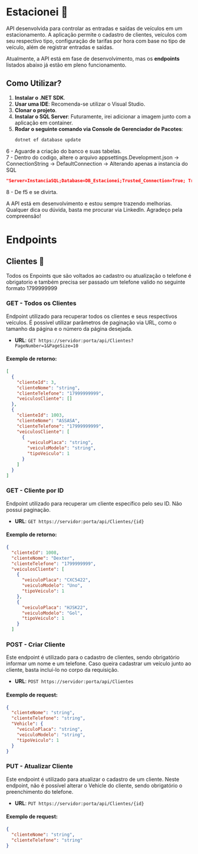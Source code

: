 # Estacionei 🚗
API desenvolvida para controlar as entradas e saídas de veículos em um estacionamento. A aplicação permite o cadastro de clientes, veículos com seu respectivo tipo, configuração de tarifas por hora com base no tipo de veículo, além de registrar entradas e saídas.

Atualmente, a API está em fase de desenvolvimento, mas os **endpoints** listados abaixo já estão em pleno funcionamento.

## Como Utilizar?

1. **Instalar o .NET SDK**.
2. **Usar uma IDE**: Recomenda-se utilizar o Visual Studio.
3. **Clonar o projeto**.
4. **Instalar o SQL Server**: Futuramente, irei adicionar a imagem junto com a aplicação em container.
5. **Rodar o seguinte comando via Console de Gerenciador de Pacotes**:
   ```bash
   dotnet ef database update

6 - Aguarde a criação do banco e suas tabelas.   
7 - Dentro do codigo, altere o arquivo appsettings.Development.json -> ConnectionString  -> DefaultConnection -> Alterando apenas a instancia do SQL
``` json
"Server=InstanciaSQL;Database=DB_Estacionei;Trusted_Connection=True; TrustServerCertificate=True;"
```
8 - De f5 e se divirta.

A API está em desenvolvimento e estou sempre trazendo melhorias. Qualquer dica ou dúvida, basta me procurar via LinkedIn. Agradeço pela compreensão!
# Endpoints

## Clientes 🙎
Todos os Enpoints que são voltados ao cadastro ou atualização o telefone é obrigatorio e também precisa ser passado um telefone valido no seguinte formato 1799999999  
### **GET - Todos os Clientes**
Endpoint utilizado para recuperar todos os clientes e seus respectivos veículos. É possível utilizar parâmetros de paginação via URL, como o tamanho da página e o número da página desejada.

- **URL**: `GET https://servidor:porta/api/Clientes?PageNumber=1&PageSize=10`

#### Exemplo de retorno:
```json
[
  {
    "clienteId": 3,
    "clienteNome": "string",
    "clienteTelefone": "17999999999",
    "veiculosCliente": []
  },
  {
    "clienteId": 1003,
    "clienteNome": "ASSASA",
    "clienteTelefone": "17999999999",
    "veiculosCliente": [
      {
        "veiculoPlaca": "string",
        "veiculoModelo": "string",
        "tipoVeiculo": 1
      }
    ]
  }
]
```
### **GET - Cliente por ID**
Endpoint utilizado para recuperar um cliente específico pelo seu ID. Não possui paginação.

- **URL**: `GET https://servidor:porta/api/Clientes/{id}`

#### Exemplo de retorno:
```json
{
  "clienteId": 1008,
  "clienteNome": "Dexter",
  "clienteTelefone": "1799999999",
  "veiculosCliente": [
    {
      "veiculoPlaca": "CXC5422",
      "veiculoModelo": "Uno",
      "tipoVeiculo": 1
    },
    {
      "veiculoPlaca": "HJSK22",
      "veiculoModelo": "Gol",
      "tipoVeiculo": 1
    }
  ]
```
### **POST - Criar Cliente**
Este endpoint é utilizado para o cadastro de clientes, sendo obrigatório informar um nome e um telefone. Caso queira cadastrar um veículo junto ao cliente, basta incluí-lo no corpo da requisição.

- **URL**: `POST https://servidor:porta/api/Clientes`

#### Exemplo de request:
```json
{
  "clienteNome": "string",
  "clienteTelefone": "string",
  "Vehicle": {
    "veiculoPlaca": "string",
    "veiculoModelo": "string",
    "tipoVeiculo": 1
  }
}
```
### **PUT - Atualizar Cliente**
Este endpoint é utilizado para atualizar o cadastro de um cliente. Neste endpoint, não é possível alterar o Vehicle do cliente, sendo obrigatório o preenchimento do telefone.

- **URL**: `PUT https://servidor:porta/api/Clientes/{id}`

#### Exemplo de request:
```json
{
  "clienteNome": "string",
  "clienteTelefone": "string"
}
